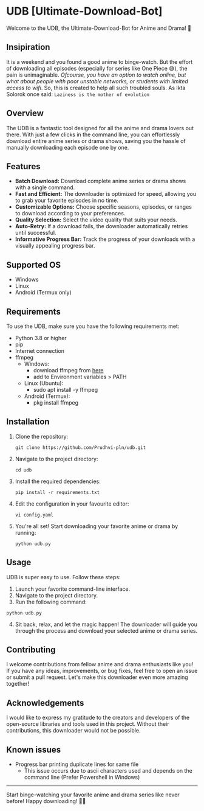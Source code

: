 # UDB [Ultimate-Download-Bot]

Welcome to the UDB, the Ultimate-Download-Bot for Anime and Drama! 🎉

## Insipiration

It is a weekend and you found a good anime to binge-watch. But the effort of downloading all episodes (especially for series like One Piece 😅), the pain is unimaginable. _Ofcourse, you have an option to watch online, but what about people with poor unstable networks, or students with limited access to wifi_. So, this is created to help all such troubled souls. As Ikta Solorok once said: `Laziness is the mother of evolution`

## Overview

The UDB is a fantastic tool designed for all the anime and drama lovers out there. With just a few clicks in the command line, you can effortlessly download entire anime series or drama shows, saving you the hassle of manually downloading each episode one by one.

## Features

- **Batch Download:** Download complete anime series or drama shows with a single command.
- **Fast and Efficient:** The downloader is optimized for speed, allowing you to grab your favorite episodes in no time.
- **Customizable Options:** Choose specific seasons, episodes, or ranges to download according to your preferences.
- **Quality Selection:** Select the video quality that suits your needs.
- **Auto-Retry:** If a download fails, the downloader automatically retries until successful.
- **Informative Progress Bar:** Track the progress of your downloads with a visually appealing progress bar.

## Supported OS
- Windows
- Linux
- Android (Termux only)

## Requirements

To use the UDB, make sure you have the following requirements met:

- Python 3.8 or higher
- pip
- Internet connection
- ffmpeg
  - Windows:
    - download ffmpeg from [here](https://ffmpeg.org/download.html)
    - add to Environment variables > PATH
  - Linux (Ubuntu):
    - sudo apt install -y ffmpeg
  - Android (Termux):
    - pkg install ffmpeg

## Installation

1. Clone the repository:

    ```
    git clone https://github.com/Prudhvi-pln/udb.git
    ```

2. Navigate to the project directory:

    ```
    cd udb
    ```

3. Install the required dependencies:

    ```
    pip install -r requirements.txt
    ```
5. Edit the configuration in your favourite editor:

    ```
    vi config.yaml
    ```

5. You're all set! Start downloading your favorite anime or drama by running:

    ```
    python udb.py
    ```

## Usage

UDB is super easy to use. Follow these steps:

1. Launch your favorite command-line interface.
2. Navigate to the project directory.
3. Run the following command:

  ```
  python udb.py
  ```

4. Sit back, relax, and let the magic happen! The downloader will guide you through the process and download your selected anime or drama series.

## Contributing

I welcome contributions from fellow anime and drama enthusiasts like you! If you have any ideas, improvements, or bug fixes, feel free to open an issue or submit a pull request. Let's make this downloader even more amazing together!

## Acknowledgements

I would like to express my gratitude to the creators and developers of the open-source libraries and tools used in this project. Without their contributions, this downloader would not be possible.

## Known issues
 - Progress bar printing duplicate lines for same file
   - This issue occurs due to ascii characters used and depends on the command line (Prefer Powershell in Windows)

---

Start binge-watching your favorite anime and drama series like never before! Happy downloading! 🍿✨
